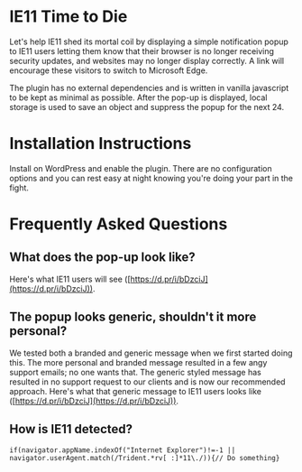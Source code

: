 
# IE11 Time to Die
Let's help IE11 shed its mortal coil by displaying a simple notification popup to IE11 users letting them know that their browser is no longer receiving security updates, and websites may no longer display correctly. A link will encourage these visitors to switch to Microsoft Edge.

The plugin has no external dependencies and is written in vanilla javascript to be kept as minimal as possible. After the pop-up is displayed, local storage is used to save an object and suppress the popup for the next 24.

# Installation Instructions
Install on WordPress and enable the plugin. There are no configuration options and you can rest easy at night knowing you're doing your part in the fight.

# Frequently Asked Questions
## What does the pop-up look like?
Here's what IE11 users will see ([https://d.pr/i/bDzciJ](https://d.pr/i/bDzciJ)).

## The popup looks generic, shouldn't it more personal?
We tested both a branded and generic message when we first started doing this. The more personal and branded message resulted in a few angy support emails; no one wants that. The generic styled message has resulted in no support request to our clients and is now our recommended approach. Here's what that generic message to IE11 users looks like ([https://d.pr/i/bDzciJ](https://d.pr/i/bDzciJ)).

## How is IE11 detected?
    if(navigator.appName.indexOf("Internet Explorer")!=-1 || navigator.userAgent.match(/Trident.*rv[ :]*11\./)){// Do something}
